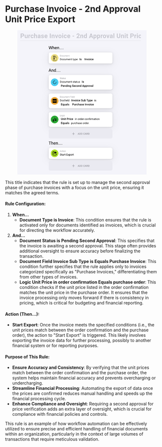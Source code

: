 # Purchase Invoice - 2nd Approval Unit Price Export

<figure><img src="../../../.gitbook/assets/Bildschirmfoto 2024-05-03 um 14.59.02.png" alt=""><figcaption></figcaption></figure>

This title indicates that the rule is set up to manage the second approval phase of purchase invoices with a focus on the unit price, ensuring it matches the agreed terms.

#### Rule Configuration:

1. **When…**
   * **Document Type is Invoice**: This condition ensures that the rule is activated only for documents identified as invoices, which is crucial for directing the workflow accurately.
2. **And…**
   * **Document Status is Pending Second Approval**: This specifies that the invoice is awaiting a second approval. This stage often provides additional oversight to ensure accuracy before finalizing the transaction.
   * **Document Field Invoice Sub Type is Equals Purchase Invoice**: This condition further specifies that the rule applies only to invoices categorized specifically as "Purchase Invoices," differentiating them from other types of invoices.
   * **Logic Unit Price in order confirmation Equals purchase order**: This condition checks if the unit price listed in the order confirmation matches the unit price in the purchase order. It ensures that the invoice processing only moves forward if there is consistency in pricing, which is critical for budgeting and financial reporting.

#### Action (Then…):

* **Start Export**: Once the invoice meets the specified conditions (i.e., the unit prices match between the order confirmation and the purchase order), the action to "Start Export" is triggered. This likely involves exporting the invoice data for further processing, possibly to another financial system or for reporting purposes.

#### Purpose of This Rule:

* **Ensure Accuracy and Consistency**: By verifying that the unit prices match between the order confirmation and the purchase order, the system helps maintain financial accuracy and prevents overcharging or undercharging.
* **Streamline Financial Processing**: Automating the export of data once the prices are confirmed reduces manual handling and speeds up the financial processing cycle.
* **Enhance Compliance and Oversight**: Requiring a second approval for price verification adds an extra layer of oversight, which is crucial for compliance with financial policies and controls.

This rule is an example of how workflow automation can be effectively utilized to ensure precise and efficient handling of financial documents within an organization, particularly in the context of large volumes of transactions that require meticulous validation.



